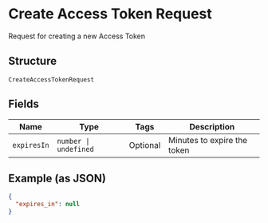 
# Create Access Token Request

Request for creating a new Access Token

## Structure

`CreateAccessTokenRequest`

## Fields

| Name | Type | Tags | Description |
|  --- | --- | --- | --- |
| `expiresIn` | `number \| undefined` | Optional | Minutes to expire the token |

## Example (as JSON)

```json
{
  "expires_in": null
}
```


